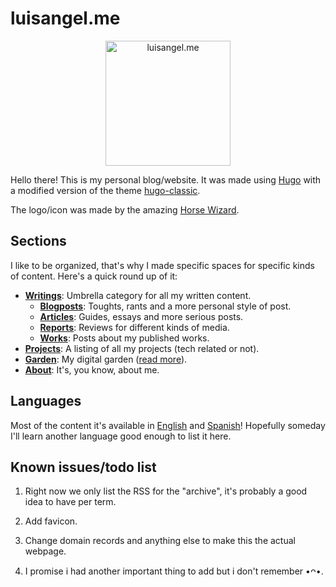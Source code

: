 # luisangel.me

<p align="center">
 <a href="https://github.com/LinkSake/metwo">
  <img src="public/img/logo.png" height="200" alt="luisangel.me">
 </a>
</p>

Hello there! This is my personal blog/website. It was made using [Hugo](https://gohugo.io/) with a modified version of the theme [hugo-classic](https://github.com/goodroot/hugo-classics).

The logo/icon was made by the amazing [Horse Wizard](http://instagram.com/horse.wizard).

## Sections

I like to be organized, that's why I made specific spaces for specific kinds of content. Here's a quick round up of it:

- [**Writings**](https://luisangel.me/writings): Umbrella category for all my written content.
  - [**Blogposts**](https://luisangel.me/writings/blogposts): Toughts, rants and a more personal style of post.
  - [**Articles**](https://luisangel.me/writings/articles): Guides, essays and more serious posts.
  - [**Reports**](https://luisangel.me/writings/reports): Reviews for different kinds of media.
  - [**Works**](https://luisangel.me/writings/works): Posts about my published works.
- [**Projects**](https://luisangel.me/projects): A listing of all my projects (tech related or not).
- [**Garden**](https://luisangel.me/garden): My digital garden ([read more](https://abyss.j3s.sh/hypha/digital_abyss)).
- [**About**](https://luisangel.me/about): It's, you know, about me.

## Languages

Most of the content it's available in [English](https://luisangel.me/en) and [Spanish](https://luisangel.me/es)! Hopefully someday I'll learn another language good enough to list it here.

## Known issues/todo list

1. Right now we only list the RSS for the "archive", it's probably a good idea to have per term.

2. Add favicon.

3. Change domain records and anything else to make this the actual webpage.

4. I promise i had another important thing to add but i don't remember •ᴖ•.

